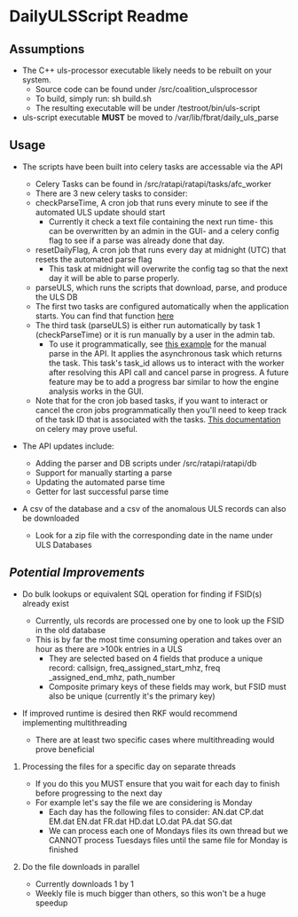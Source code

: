 # DailyULSScript Readme

## **Assumptions**

* The C++ uls-processor executable likely needs to be rebuilt on your system.
  * Source code can be found under /src/coalition_ulsprocessor
  * To build, simply run: sh build.sh
  * The resulting executable will be under /testroot/bin/uls-script
* uls-script executable **MUST** be moved to /var/lib/fbrat/daily\_uls\_parse


## **Usage**


* The scripts have been built into celery tasks are accessable via the API 
  * Celery Tasks can be found in /src/ratapi/ratapi/tasks/afc_worker
  * There are 3 new celery tasks to consider: 
  * checkParseTime, A cron job that runs every minute to see if the automated ULS update should start
    * Currently it check a text file containing the next run time- this can be overwritten by an admin in the GUI- and a celery config flag to see if a parse was already done that day.
  * resetDailyFlag, A cron job that runs every day at midnight (UTC) that resets the automated parse flag 
    * This task at midnight will overwrite the config tag so that the next day it will be able to parse properly.
  * parseULS, which runs the scripts that download, parse, and produce the ULS DB
  * The first two tasks are configured automatically when the application starts. You can find that function [here](https://github.com/Telecominfraproject/open-afc/blob/2cf091084f9bf96fd121222d5476b2ff37eadca9/src/ratapi/ratapi/tasks/afc_worker.py#L34)
  * The third task (parseULS) is either run automatically by task 1 (checkParseTime) or it is run manually by a user in the admin tab.
    * To use it programmatically, see [this example](https://github.com/Telecominfraproject/open-afc/blob/2cf091084f9bf96fd121222d5476b2ff37eadca9/src/ratapi/ratapi/views/ratapi.py#L693) for the manual parse in the API. It applies the asynchronous task which returns the task. This task's task_id allows us to interact with the worker after resolving this API call and cancel parse in progress. A future feature may be to add a progress bar similar to how the engine analysis works in the GUI.
  * Note that for the cron job based tasks, if you want to interact or cancel the cron jobs programmatically then you'll need to keep track of the task ID that is associated with the tasks. [This documentation](https://docs.celeryproject.org/en/stable/userguide/periodic-tasks.html) on celery may prove useful.

* The API updates include:
  * Adding the parser and DB scripts under /src/ratapi/ratapi/db
  * Support for manually starting a parse
  * Updating the automated parse time
  * Getter for last successful parse time
* A csv of the database and a csv of the anomalous ULS records can also be downloaded
  * Look for a zip file with the corresponding date in the name under ULS Databases


## *Potential Improvements*

* Do bulk lookups or equivalent SQL operation for finding if FSID(s) already exist
  * Currently, uls records are processed one by one to look up the FSID in the old database
  * This is by far the most time consuming operation and takes over an hour as there are >100k entries in a ULS
    * They are selected based on 4 fields that produce a unique record: callsign, freq\_assigned\_start\_mhz, freq
_assigned\_end\_mhz, path\_number
    * Composite primary keys of these fields may work, but FSID must also be unique (currently it's the primary key)

* If improved runtime is desired then RKF would recommend implementing multithreading
  * There are at least two specific cases where multithreading would prove beneficial

1. Processing the files for a specific day on separate threads
   * If you do this you MUST ensure that you wait for each day to finish before progressing to the next day
   * For example let's say the file we are considering is Monday
       * Each day has the following files to consider: AN.dat CP.dat EM.dat EN.dat FR.dat HD.dat LO.dat PA.dat SG.dat
       * We can process each one of Mondays files its own thread but we CANNOT process Tuesdays files until the same file for Monday is finished

2. Do the file downloads in parallel
   * Currently downloads 1 by 1
   * Weekly file is much bigger than others, so this won&#39;t be a huge speedup